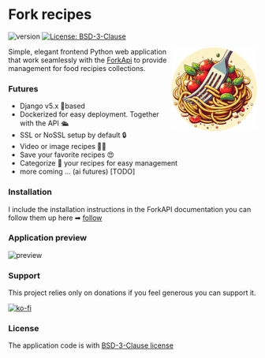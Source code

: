 # Fork recipes 

![version](https://img.shields.io/badge/version-0.1.0-green) [![License: BSD-3-Clause](https://img.shields.io/badge/License-BSD_3_Clause-red.svg)](https://opensource.org/license/bsd-3-clause) 


<img align="right" src="assets/avatar.png" height="170px" alt="Logo">

Simple, elegant frontend Python web application that work seamlessly with the [ForkApi](https://www.github.com/mikebgrep/forkapi) to provide management for food recipies collections.


### Futures
- Django v5.x 🐍based
- Dockerized for easy deployment. Together with the API 🛳
- SSL or NoSSL setup by default 🔒
- Video or image recipes 👨‍🍳
- Save your favorite recipes 😍
- Categorize 📑 your recipes for easy management
- more coming ... (ai futures) [TODO]

### Installation 
I include the installation instructions in the ForkAPI documentation you can follow them up here ➡ [follow](https://mikebgrep.github.io/forkapi/clients/)

### Application preview
![preview](assets/preview.gif)


### Support
This project relies only on donations if you feel generous you can support it.

[![ko-fi](https://ko-fi.com/img/githubbutton_sm.svg)](https://ko-fi.com/mikebgrep)


### License 
The application code is with [BSD-3-Clause license](https://opensource.org/license/bsd-3-clause)
